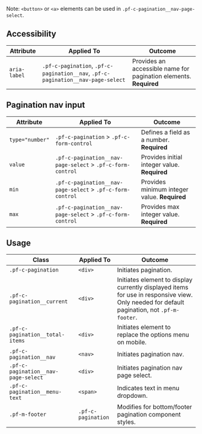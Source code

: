 Note: `<button>` or `<a>` elements can be used in `.pf-c-pagination__nav-page-select`.

## Accessibility

| Attribute | Applied To | Outcome |
| -- | -- | -- |
| `aria-label`  | `.pf-c-pagination`, `.pf-c-pagination__nav`, `.pf-c-pagination__nav-page-select` |  Provides an accessible name for pagination elements. **Required** |

## Pagination nav input

| Attribute | Applied To | Outcome |
| -- | -- | -- |
| `type="number"` | `.pf-c-pagination` > `.pf-c-form-control` | Defines a field as a number. **Required** |
| `value` | `.pf-c-pagination__nav-page-select` > `.pf-c-form-control` | Provides initial integer value. **Required** |
| `min` | `.pf-c-pagination__nav-page-select` > `.pf-c-form-control` | Provides minimum integer value. **Required** |
| `max` | `.pf-c-pagination__nav-page-select` > `.pf-c-form-control` | Provides max integer value. **Required** |

## Usage

| Class | Applied To | Outcome |
| -- | -- | -- |
| `.pf-c-pagination` | `<div>` |  Initiates pagination. |
| `.pf-c-pagination__current` | `<div>` |  Initiates element to display currently displayed items for use in responsive view. Only needed for default pagination, not `.pf-m-footer`. |
| `.pf-c-pagination__total-items` | `<div>` | Initiates element to replace the options menu on mobile. |
| `.pf-c-pagination__nav` | `<nav>` |  Initiates pagination nav. |
| `.pf-c-pagination__nav-page-select` | `<div>` |  Initiates pagination nav page select. |
| `.pf-c-pagination__menu-text` | `<span>` | Indicates text in menu dropdown. |
| `.pf-m-footer` | `.pf-c-pagination` | Modifies for bottom/footer pagination component styles. |
